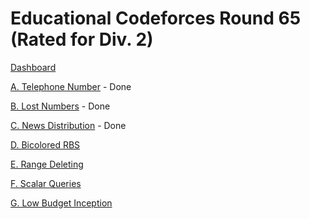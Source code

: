 # Educational Codeforces Round 65 (Rated for Div. 2)

[Dashboard](https://codeforces.com/contest/1167)

[A. Telephone Number](https://codeforces.com/contest/1167/problem/A) - Done

[B. Lost Numbers](https://codeforces.com/contest/1167/problem/B) - Done

[C. News Distribution](https://codeforces.com/contest/1167/problem/C) - Done

[D. Bicolored RBS](https://codeforces.com/contest/1167/problem/D)

[E. Range Deleting](https://codeforces.com/contest/1167/problem/E)

[F. Scalar Queries](https://codeforces.com/contest/1167/problem/F)

[G. Low Budget Inception](https://codeforces.com/contest/1167/problem/G)
